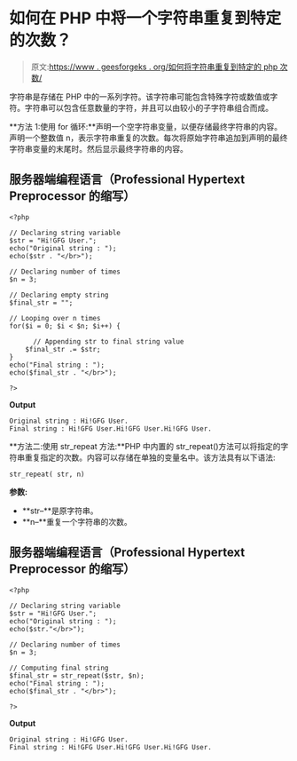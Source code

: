 # 如何在 PHP 中将一个字符串重复到特定的次数？

> 原文:[https://www . geesforgeks . org/如何将字符串重复到特定的 php 次数/](https://www.geeksforgeeks.org/how-to-repeat-a-string-to-a-specific-number-of-times-in-php/)

字符串是存储在 PHP 中的一系列字符。该字符串可能包含特殊字符或数值或字符。字符串可以包含任意数量的字符，并且可以由较小的子字符串组合而成。

**方法 1:使用 for 循环:**声明一个空字符串变量，以便存储最终字符串的内容。声明一个整数值 n，表示字符串重复的次数。每次将原始字符串追加到声明的最终字符串变量的末尾时。然后显示最终字符串的内容。

## 服务器端编程语言（Professional Hypertext Preprocessor 的缩写）

```
<?php

// Declaring string variable 
$str = "Hi!GFG User.";
echo("Original string : ");
echo($str . "</br>");

// Declaring number of times 
$n = 3;

// Declaring empty string
$final_str = "";

// Looping over n times
for($i = 0; $i < $n; $i++) {

      // Appending str to final string value
    $final_str .= $str;
}
echo("Final string : ");
echo($final_str . "</br>");

?>
```

**Output**

```
Original string : Hi!GFG User.
Final string : Hi!GFG User.Hi!GFG User.Hi!GFG User.
```

**方法二:使用 str_repeat 方法:**PHP 中内置的 str_repeat()方法可以将指定的字符串重复指定的次数。内容可以存储在单独的变量名中。该方法具有以下语法:

```
str_repeat( str, n)
```

**参数:**

*   **str–**是原字符串。
*   **n–**重复一个字符串的次数。

## 服务器端编程语言（Professional Hypertext Preprocessor 的缩写）

```
<?php

// Declaring string variable 
$str = "Hi!GFG User.";
echo("Original string : ");
echo($str."</br>");

// Declaring number of times 
$n = 3;

// Computing final string
$final_str = str_repeat($str, $n);
echo("Final string : ");
echo($final_str . "</br>");

?>
```

**Output**

```
Original string : Hi!GFG User.
Final string : Hi!GFG User.Hi!GFG User.Hi!GFG User.
```